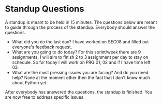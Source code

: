 # Standup Questions

A standup is meant to be held in 15 minutes. The questions below are meant to guide through the process of the standup. Everybody should answer the questions.
 
  - What did you do the last day?
I have worked on SEC08 and filled out everyone's feedback request.
  - What are you going to do today?
For this sprint/week there are 9 assignments, I will aim to finish 2 to 3 assignment per day to stay on schedule. So for today I will work on PRG 01, 02 and if I have time left 03.
  - What are the most pressing issues you are facing? And do you need help?
 None at the moment other then the fact that I don't know much about Python yet.

After everybody has answered the questions, the standup is finished. You are now free to address specific issues.